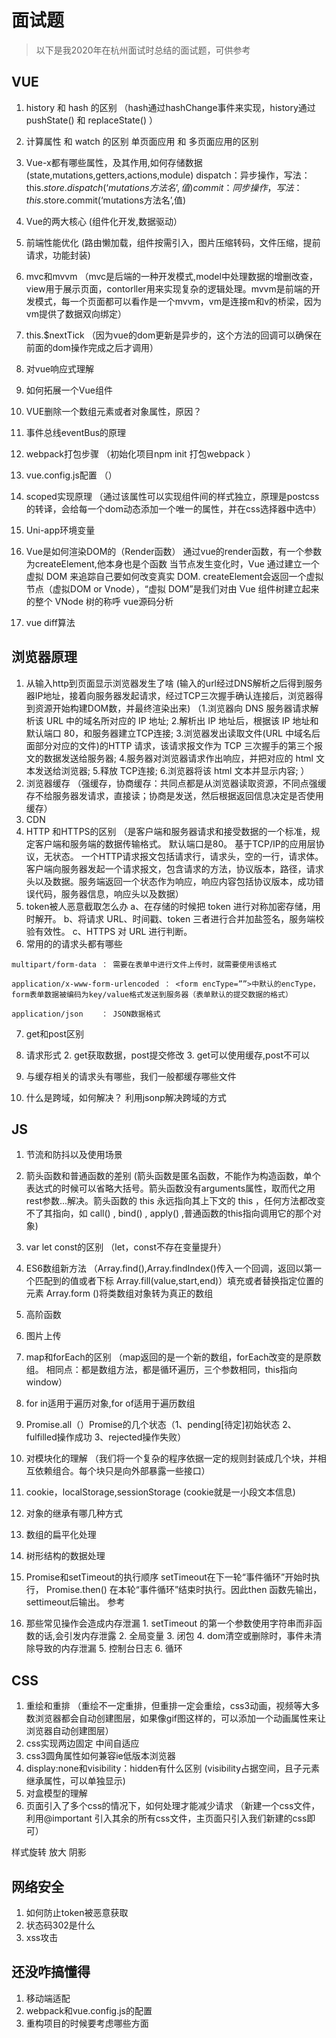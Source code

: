 # 面试题

> 以下是我2020年在杭州面试时总结的面试题，可供参考

## VUE  
1.	history 和 hash 的区别
（hash通过hashChange事件来实现，history通过pushState() 和 replaceState() ）
2.	计算属性 和 watch 的区别
单页面应用 和 多页面应用的区别
3.	Vue-x都有哪些属性，及其作用,如何存储数据
(state,mutations,getters,actions,module)
dispatch：异步操作，写法： this.$store.dispatch(‘mutations方法名’,值)
commit：同步操作，写法：this.$store.commit(‘mutations方法名’,值)
4.	Vue的两大核心
(组件化开发,数据驱动）
5.	前端性能优化
(路由懒加载，组件按需引入，图片压缩转码，文件压缩，提前请求，功能封装)
6.	mvc和mvvm
（mvc是后端的一种开发模式,model中处理数据的增删改查，view用于展示页面，contorller用来实现复杂的逻辑处理。mvvm是前端的开发模式，每一个页面都可以看作是一个mvvm，vm是连接m和v的桥梁，因为vm提供了数据双向绑定）
7.	this.$nextTick
（因为vue的dom更新是异步的，这个方法的回调可以确保在前面的dom操作完成之后才调用）
8.	对vue响应式理解
9.	如何拓展一个Vue组件
10.	VUE删除一个数组元素或者对象属性，原因？
11.	事件总线eventBus的原理
12.	webpack打包步骤
（初始化项目npm init 打包webpack ）
13.	vue.config.js配置
（）
14.	scoped实现原理
（通过该属性可以实现组件间的样式独立，原理是postcss的转译，会给每一个dom动态添加一个唯一的属性，并在css选择器中选中）

15.	Uni-app环境变量
16.	Vue是如何渲染DOM的（Render函数）
通过vue的render函数，有一个参数为createElement,他本身也是个函数
当节点发生变化时，Vue 通过建立一个虚拟 DOM 来追踪自己要如何改变真实 DOM.
createElement会返回一个虚拟节点（虚拟DOM or Vnode），“虚拟 DOM”是我们对由 Vue 组件树建立起来的整个 VNode 树的称呼
vue源码分析
17.	vue diff算法



## 浏览器原理
1.	从输入http到页面显示浏览器发生了啥
(输入的url经过DNS解析之后得到服务器IP地址，接着向服务器发起请求，经过TCP三次握手确认连接后，浏览器得到资源开始构建DOM数，并最终渲染出来)
（1.浏览器向 DNS 服务器请求解析该 URL 中的域名所对应的 IP 地址;
   2.解析出 IP 地址后，根据该 IP 地址和默认端口 80，和服务器建立TCP连接;
   3.浏览器发出读取文件(URL 中域名后面部分对应的文件)的HTTP 请求，该请求报文作为 TCP 三次握手的第三个报文的数据发送给服务器;
    4.服务器对浏览器请求作出响应，并把对应的 html 文本发送给浏览器;
    5.释放 TCP连接;
    6.浏览器将该 html 文本并显示内容; ）
2.	浏览器缓存
（强缓存，协商缓存：共同点都是从浏览器读取资源，不同点强缓存不给服务器发请求，直接读；协商是发送，然后根据返回信息决定是否使用缓存）
3.	CDN
4.	HTTP 和HTTPS的区别
（是客户端和服务器请求和接受数据的一个标准，规定客户端和服务端的数据传输格式。
默认端口是80。
基于TCP/IP的应用层协议，无状态。
一个HTTP请求报文包括请求行，请求头，空的一行，请求体。
客户端向服务器发起一个请求报文，包含请求的方法，协议版本，路径，请求头以及数据。服务端返回一个状态作为响应，响应内容包括协议版本，成功错误代码，服务器信息，响应头以及数据）
5.	token被人恶意截取怎么办
a、在存储的时候把 token 进行对称加密存储，用时解开。
b、将请求 URL、时间戳、token 三者进行合并加盐签名，服务端校验有效性。
c、HTTPS 对 URL 进行判断。
6.	常用的的请求头都有哪些
```
multipart/form-data ： 需要在表单中进行文件上传时，就需要使用该格式

application/x-www-form-urlencoded ： <form encType=””>中默认的encType，form表单数据被编码为key/value格式发送到服务器（表单默认的提交数据的格式）

application/json    ： JSON数据格式
```

7.	get和post区别
1. 	请求形式 2.	get获取数据，post提交修改  3.	get可以使用缓存,post不可以

8.	与缓存相关的请求头有哪些，我们一般都缓存哪些文件
9.	什么是跨域，如何解决？
利用jsonp解决跨域的方式




## JS
1.	节流和防抖以及使用场景
2.	箭头函数和普通函数的差别
(箭头函数是匿名函数，不能作为构造函数，单个表达式的时候可以省略大括号。箭头函数没有arguments属性，取而代之用rest参数...解决。箭头函数的 this 永远指向其上下文的  this ，任何方法都改变不了其指向，如 call() ,  bind() ,  apply() ,普通函数的this指向调用它的那个对象)
3.	var let const的区别
（let，const不存在变量提升）
4.	ES6数组新方法
（Array.find(),Array.findIndex()传入一个回调，返回以第一个匹配到的值或者下标
   Array.fill(value,start,end)）填充或者替换指定位置的元素
   Array.form ()将类数组对象转为真正的数组

5.	高阶函数
6.	图片上传
7.	map和forEach的区别
（map返回的是一个新的数组，forEach改变的是原数组。 相同点：都是数组方法，都是循环遍历，三个参数相同，this指向window）
8.	for in适用于遍历对象,for  of适用于遍历数组
9.	Promise.all（）Promise的几个状态（1、pending[待定]初始状态 2、fulfilled操作成功 3、rejected操作失败）
10.	对模块化的理解
（我们将一个复杂的程序依据一定的规则封装成几个块，并相互依赖组合。每个块只是向外部暴露一些接口）
11.	cookie，localStorage,sessionStorage
(cookie就是一小段文本信息)


12.	对象的继承有哪几种方式
13.	数组的扁平化处理
14.	树形结构的数据处理
15.	Promise和setTimeout的执行顺序
setTimeout在下一轮“事件循环”开始时执行，
Promise.then() 在本轮“事件循环”结束时执行。因此then 函数先输出，settimeout后输出。
参考

16.	那些常见操作会造成内存泄漏
1. setTimeout 的第一个参数使用字符串而非函数的话,会引发内存泄露
2. 全局变量
3. 闭包
4. dom清空或删除时，事件未清除导致的内存泄漏
5. 控制台日志
6. 循环


## CSS
1.	重绘和重排
（重绘不一定重排，但重排一定会重绘，css3动画，视频等大多数浏览器都会自动创建图层，如果像gif图这样的，可以添加一个动画属性来让浏览器自动创建图层）
2.	css实现两边固定 中间自适应
3.	css3圆角属性如何兼容ie低版本浏览器
4.	display:none和visibility：hidden有什么区别
(visibility占据空间，且子元素继承属性，可以单独显示)
5.	对盒模型的理解
6.	页面引入了多个css的情况下，如何处理才能减少请求
（新建一个css文件，利用@important 引入其余的所有css文件，主页面只引入我们新建的css即可）

样式旋转
放大  阴影
## 网络安全
1. 如何防止token被恶意获取
2. 状态码302是什么
3. xss攻击



## 还没咋搞懂得
1. 	移动端适配
2.  webpack和vue.config.js的配置
3.  重构项目的时候要考虑哪些方面

